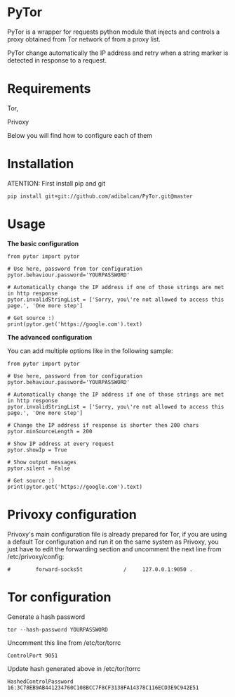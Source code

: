 PyTor
=========
PyTor is a wrapper for requests python module that injects and controls a proxy obtained from Tor network of from a proxy list.

PyTor change automatically the IP address and retry when a string marker is detected in response to a request.  

Requirements
=========
Tor,

Privoxy 

Below you will find how to configure each of them

Installation
=========
ATENTION: First install pip and git

	pip install git+git://github.com/adibalcan/PyTor.git@master

Usage
=========
**The basic configuration**

	from pytor import pytor

	# Use here, password from tor configuration
	pytor.behaviour.password='YOURPASSWORD'
	
	# Automatically change the IP address if one of those strings are met in http response
	pytor.invalidStringList = ['Sorry, you\'re not allowed to access this page.', 'One more step']

	# Get source :)
	print(pytor.get('https://google.com').text)

**The advanced configuration**

You can add multiple options like in the following sample:

	from pytor import pytor

	# Use here, password from tor configuration
	pytor.behaviour.password='YOURPASSWORD' 
	
	# Automatically change the IP address if one of those strings are met in http response
	pytor.invalidStringList = ['Sorry, you\'re not allowed to access this page.', 'One more step']

	# Change the IP address if response is shorter then 200 chars
	pytor.minSourceLength = 200 

	# Show IP address at every request 
	pytor.showIp = True

	# Show output messages 
	pytor.silent = False

	# Get source :)
	print(pytor.get('https://google.com').text)

Privoxy configuration
=========
Privoxy's main configuration file is already prepared for Tor, if you are using a default Tor configuration and run it on the same system as Privoxy, you just have to edit the forwarding section and uncomment the next line from /etc/privoxy/config:

	#        forward-socks5t             /     127.0.0.1:9050 .

Tor configuration
=========
Generate a hash password 

	tor --hash-password YOURPASSWORD

Uncomment this line from /etc/tor/torrc 

	ControlPort 9051

Update hash generated above in /etc/tor/torrc 

	HashedControlPassword 16:3C78EB9AB441234760C108BCC7F8CF3138FA14378C116ECD3E9C942E51





